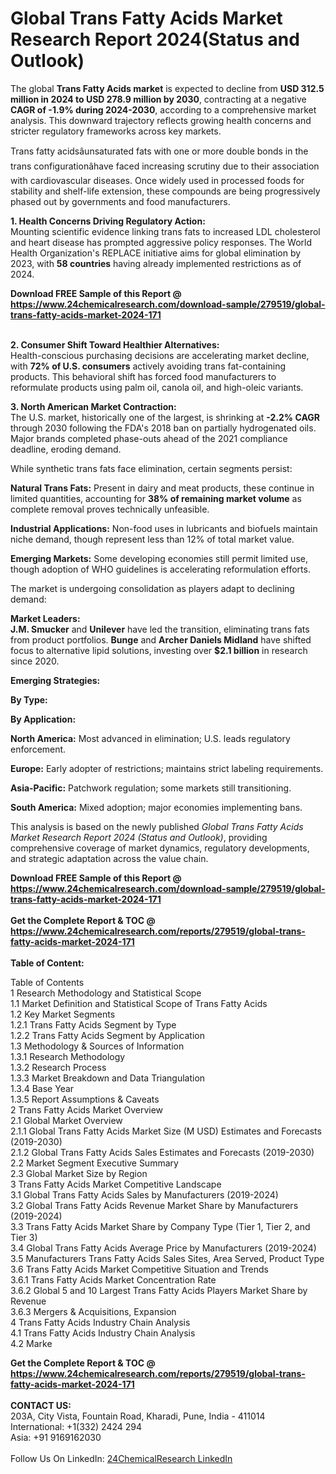 <h1>Global Trans Fatty Acids Market Research Report 2024(Status and Outlook)</h1><p>The global <strong>Trans Fatty Acids market</strong> is expected to decline from <strong>USD 312.5 million in 2024 to USD 278.9 million by 2030</strong>, contracting at a negative <strong>CAGR of -1.9% during 2024-2030</strong>, according to a comprehensive market analysis. This downward trajectory reflects growing health concerns and stricter regulatory frameworks across key markets.</p><p>Trans fatty acidsâunsaturated fats with one or more double bonds in the trans configurationâhave faced increasing scrutiny due to their association with cardiovascular diseases. Once widely used in processed foods for stability and shelf-life extension, these compounds are being progressively phased out by governments and food manufacturers.</p><p><strong>1. Health Concerns Driving Regulatory Action:</strong><br>
Mounting scientific evidence linking trans fats to increased LDL cholesterol and heart disease has prompted aggressive policy responses. The World Health Organization's REPLACE initiative aims for global elimination by 2023, with <strong>58 countries</strong> having already implemented restrictions as of 2024.</p><div><b>Download FREE Sample of this Report @ 
            <a href="https://www.24chemicalresearch.com/download-sample/279519/global-trans-fatty-acids-market-2024-171">
            https://www.24chemicalresearch.com/download-sample/279519/global-trans-fatty-acids-market-2024-171</a></b></div><br><p><strong>2. Consumer Shift Toward Healthier Alternatives:</strong><br>
Health-conscious purchasing decisions are accelerating market decline, with <strong>72% of U.S. consumers</strong> actively avoiding trans fat-containing products. This behavioral shift has forced food manufacturers to reformulate products using palm oil, canola oil, and high-oleic variants.</p><p><strong>3. North American Market Contraction:</strong><br>
The U.S. market, historically one of the largest, is shrinking at <strong>-2.2% CAGR</strong> through 2030 following the FDA's 2018 ban on partially hydrogenated oils. Major brands completed phase-outs ahead of the 2021 compliance deadline, eroding demand.</p><p>While synthetic trans fats face elimination, certain segments persist:</p><p><strong>Natural Trans Fats:</strong> Present in dairy and meat products, these continue in limited quantities, accounting for <strong>38% of remaining market volume</strong> as complete removal proves technically unfeasible.</p><p><strong>Industrial Applications:</strong> Non-food uses in lubricants and biofuels maintain niche demand, though represent less than 12% of total market value.</p><p><strong>Emerging Markets:</strong> Some developing economies still permit limited use, though adoption of WHO guidelines is accelerating reformulation efforts.</p><p>The market is undergoing consolidation as players adapt to declining demand:</p><p><strong>Market Leaders:</strong><br>
 <strong>J.M. Smucker</strong> and <strong>Unilever</strong> have led the transition, eliminating trans fats from product portfolios. <strong>Bunge</strong> and <strong>Archer Daniels Midland</strong> have shifted focus to alternative lipid solutions, investing over <strong>$2.1 billion</strong> in research since 2020.</p><p><strong>Emerging Strategies:</strong></p><p><strong>By Type:</strong></p><p><strong>By Application:</strong></p><p><strong>North America:</strong> Most advanced in elimination; U.S. leads regulatory enforcement.</p><p><strong>Europe:</strong> Early adopter of restrictions; maintains strict labeling requirements.</p><p><strong>Asia-Pacific:</strong> Patchwork regulation; some markets still transitioning.</p><p><strong>South America:</strong> Mixed adoption; major economies implementing bans.</p><p>This analysis is based on the newly published <em>Global Trans Fatty Acids Market Research Report 2024 (Status and Outlook)</em>, providing comprehensive coverage of market dynamics, regulatory developments, and strategic adaptation across the value chain.</p><div><b>Download FREE Sample of this Report @ 
            <a href="https://www.24chemicalresearch.com/download-sample/279519/global-trans-fatty-acids-market-2024-171">
            https://www.24chemicalresearch.com/download-sample/279519/global-trans-fatty-acids-market-2024-171</a></b></div><br><div><b>Get the Complete Report & TOC @ 
            <a href="https://www.24chemicalresearch.com/reports/279519/global-trans-fatty-acids-market-2024-171">
            https://www.24chemicalresearch.com/reports/279519/global-trans-fatty-acids-market-2024-171</a></b></div><br>
            <b>Table of Content:</b><p>Table of Contents<br />
 1 Research Methodology and Statistical Scope<br />
 1.1 Market Definition and Statistical Scope of Trans Fatty Acids<br />
 1.2 Key Market Segments<br />
 1.2.1 Trans Fatty Acids Segment by Type<br />
 1.2.2 Trans Fatty Acids Segment by Application<br />
 1.3 Methodology & Sources of Information<br />
 1.3.1 Research Methodology<br />
 1.3.2 Research Process<br />
 1.3.3 Market Breakdown and Data Triangulation<br />
 1.3.4 Base Year<br />
 1.3.5 Report Assumptions & Caveats<br />
 2 Trans Fatty Acids Market Overview<br />
 2.1 Global Market Overview<br />
 2.1.1 Global Trans Fatty Acids Market Size (M USD) Estimates and Forecasts (2019-2030)<br />
 2.1.2 Global Trans Fatty Acids Sales Estimates and Forecasts (2019-2030)<br />
 2.2 Market Segment Executive Summary<br />
 2.3 Global Market Size by Region<br />
 3 Trans Fatty Acids Market Competitive Landscape<br />
 3.1 Global Trans Fatty Acids Sales by Manufacturers (2019-2024)<br />
 3.2 Global Trans Fatty Acids Revenue Market Share by Manufacturers (2019-2024)<br />
 3.3 Trans Fatty Acids Market Share by Company Type (Tier 1, Tier 2, and Tier 3)<br />
 3.4 Global Trans Fatty Acids Average Price by Manufacturers (2019-2024)<br />
 3.5 Manufacturers Trans Fatty Acids Sales Sites, Area Served, Product Type<br />
 3.6 Trans Fatty Acids Market Competitive Situation and Trends<br />
 3.6.1 Trans Fatty Acids Market Concentration Rate<br />
 3.6.2 Global 5 and 10 Largest Trans Fatty Acids Players Market Share by Revenue<br />
 3.6.3 Mergers & Acquisitions, Expansion<br />
 4 Trans Fatty Acids Industry Chain Analysis<br />
 4.1 Trans Fatty Acids Industry Chain Analysis<br />
 4.2 Marke</p><div><b>Get the Complete Report & TOC @ 
            <a href="https://www.24chemicalresearch.com/reports/279519/global-trans-fatty-acids-market-2024-171">
            https://www.24chemicalresearch.com/reports/279519/global-trans-fatty-acids-market-2024-171</a></b></div><br><b>CONTACT US:</b><br>
            203A, City Vista, Fountain Road, Kharadi, Pune, India - 411014<br>
            International: +1(332) 2424 294<br>
            Asia: +91 9169162030 <br><br>
            Follow Us On LinkedIn: <a href="https://www.linkedin.com/company/24chemicalresearch/">24ChemicalResearch LinkedIn</a>